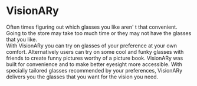 # VisionARy
Often times figuring out which glasses you like aren' t that convenient. Going to the store may take too much time or they may not have the glasses that you like. <br>
          With VisionARy you can try on glasses of your preference
          at your own comfort. Alternatively users can try on some cool and funky glasses with friends to create
          funny
          pictures worthy of a picture book. VisionARy was built for convenience and to make better eyesight more
          accessible. With specially tailored glasses recommended by your preferences, VisionARy delivers you the
          glasses that you want for the vision you need.
          <br>
